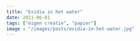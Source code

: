 ```yaml
---
title: "Exidia in het water"
date: 2021-06-01
tags: ["eigen creatie", "papier"]
image : "/images/posts/exidia-in-het-water.jpg"
---
```


